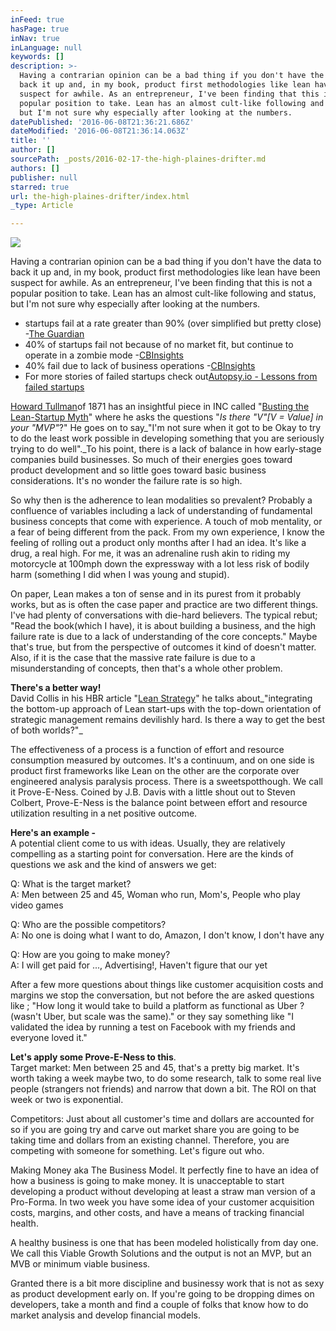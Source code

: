 ```yaml
---
inFeed: true
hasPage: true
inNav: true
inLanguage: null
keywords: []
description: >-
  Having a contrarian opinion can be a bad thing if you don't have the data to
  back it up and, in my book, product first methodologies like lean have been
  suspect for awhile. As an entrepreneur, I've been finding that this is not a
  popular position to take. Lean has an almost cult-like following and status,
  but I'm not sure why especially after looking at the numbers.
datePublished: '2016-06-08T21:36:21.686Z'
dateModified: '2016-06-08T21:36:14.063Z'
title: ''
author: []
sourcePath: _posts/2016-02-17-the-high-plaines-drifter.md
authors: []
publisher: null
starred: true
url: the-high-plaines-drifter/index.html
_type: Article

---
```

![](https://the-grid-user-content.s3-us-west-2.amazonaws.com/7c1fce5b-db2c-4506-828a-1e6f61df0162.jpg)

Having a contrarian opinion can be a bad thing if you don't have the data to back it up and, in my book, product first methodologies like lean have been suspect for awhile. As an entrepreneur, I've been finding that this is not a popular position to take. Lean has an almost cult-like following and status, but I'm not sure why especially after looking at the numbers.

* startups fail at a rate greater than 90% (over simplified but pretty close) -[The Guardian][0]
* 40% of startups fail not because of no market fit, but continue to operate in a zombie mode -[CBInsights][1]
* 40% fail due to lack of business operations -[CBInsights][1]
* For more stories of failed startups check out[Autopsy.io - Lessons from failed startups][2]

[Howard Tullman][3]of 1871 has an insightful piece in INC called "[Busting the Lean-Startup Myth][4]" where he asks the questions "_Is there "V"\[V = Value\] in your "MVP"_?" He goes on to say_"I'm not sure when it got to be Okay to try to do the least work possible in developing something that you are seriously trying to do well"._To his point, there is a lack of balance in how early-stage companies build businesses. So much of their energies goes toward product development and so little goes toward basic business considerations. It's no wonder the failure rate is so high.

So why then is the adherence to lean modalities so prevalent? Probably a confluence of variables including a lack of understanding of fundamental business concepts that come with experience. A touch of mob mentality, or a fear of being different from the pack. From my own experience, I know the feeling of rolling out a product only months after I had an idea. It's like a drug, a real high. For me, it was an adrenaline rush akin to riding my motorcycle at 100mph down the expressway with a lot less risk of bodily harm (something I did when I was young and stupid).

On paper, Lean makes a ton of sense and in its purest from it probably works, but as is often the case paper and practice are two different things. I've had plenty of conversations with die-hard believers. The typical rebut; "Read the book(which I have), it is about building a business, and the high failure rate is due to a lack of understanding of the core concepts." Maybe that's true, but from the perspective of outcomes it kind of doesn't matter. Also, if it is the case that the massive rate failure is due to a misunderstanding of concepts, then that's a whole other problem.

**There's a better way!**  
David Collis in his HBR article "[Lean Strategy][5]" he talks about_"integrating the bottom-up approach of Lean start-ups with the top-down orientation of strategic management remains devilishly hard. Is there a way to get the best of both worlds?"_

The effectiveness of a process is a function of effort and resource consumption measured by outcomes. It's a continuum, and on one side is product first frameworks like Lean on the other are the corporate over engineered analysis paralysis process. There is a sweetspotthough. We call it Prove-E-Ness. Coined by J.B. Davis with a little shout out to Steven Colbert, Prove-E-Ness is the balance point between effort and resource utilization resulting in a net positive outcome.

**Here's an example -**  
A potential client come to us with ideas. Usually, they are relatively compelling as a starting point for conversation. Here are the kinds of questions we ask and the kind of answers we get:

Q: What is the target market?  
A: Men between 25 and 45, Woman who run, Mom's, People who play video games 

Q: Who are the possible competitors?  
A: No one is doing what I want to do, Amazon, I don't know, I don't have any

Q: How are you going to make money?  
A: I will get paid for ..., Advertising!, Haven't figure that our yet

After a few more questions about things like customer acquisition costs and margins we stop the conversation, but not before the are asked questions like ; "How long it would take to build a platform as functional as Uber ?(wasn't Uber, but scale was the same)." or they say something like "I validated the idea by running a test on Facebook with my friends and everyone loved it."

**Let's apply some Prove-E-Ness to this**.  
Target market: Men between 25 and 45, that's a pretty big market. It's worth taking a week maybe two, to do some research, talk to some real live people (strangers not friends) and narrow that down a bit. The ROI on that week or two is exponential.

Competitors: Just about all customer's time and dollars are accounted for so if you are going try and carve out market share you are going to be taking time and dollars from an existing channel. Therefore, you are competing with someone for something. Let's figure out who.

Making Money aka The Business Model. It perfectly fine to have an idea of how a business is going to make money. It is unacceptable to start developing a product without developing at least a straw man version of a Pro-Forma. In two week you have some idea of your customer acquisition costs, margins, and other costs, and have a means of tracking financial health.

A healthy business is one that has been modeled holistically from day one. We call this Viable Growth Solutions and the output is not an MVP, but an MVB or minimum viable business.

Granted there is a bit more discipline and businessy work that is not as sexy as product development early on. If you're going to be dropping dimes on developers, take a month and find a couple of folks that know how to do market analysis and develop financial models.

[0]: https://www.theguardian.com/technology/2014/jun/28/silicon-valley-startup-failure-culture-success-myth
[1]: https://www.cbinsights.com/blog/startup-failure-reasons-top/
[2]: http://autopsy.io/
[3]: https://twitter.com/tullman
[4]: http://www.inc.com/howard-tullman/busting-the-lean-startup-myth.html
[5]: https://hbr.org/2016/03/lean-strategy